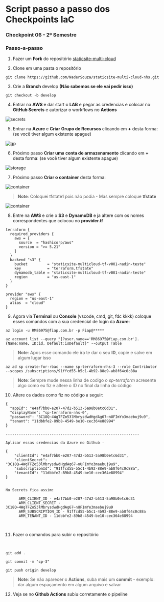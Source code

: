 # Script passo a passo dos Checkpoints IaC



### Checkpoint 06 - 2º Semestre

### Passo-a-passo

1. Fazer um **Fork** do repositório [staticsite-multi-cloud](https://github.com/kledsonhugo/staticsite-multi-cloud) 

2. Clone em uma pasta o repositório 

```
git clone https://github.com/NaderSouza/staticsite-multi-cloud-nhs.git
```

3. Crie a **Branch** develop **(Não sabemos se ele vai pedir isso)**

```
git checkout -b develop 
```

4. Entrar na **AWS** e dar start o **LAB** e pegar as credencias e colocar no **GitHub Secrets** e autorizar o workflows no **Actions**

![secrets](/images/secret.png)


5. Entrar na **Azure** e **Criar Grupo de Recursos** clicando em **+** desta forma: (se você tiver algum existente apague)


![gp](/images/gp.png)


6. Próximo passo **Criar uma conta de armazenamento** clicando em **+** desta forma: (se você tiver algum existente apague)


![storage](/images/storage.png)

7. Próximo passo **Criar o container** desta forma:



![container](/images/conta1.png)



> **Note**: Coloquei tfstate1 pois não podia - Mas sempre coloque **tfstate**

![container](/images/conta2.png)


8. Entre na **AWS** e crie o **S3** e **DynamoDB** e ja altere com os nomes correspondentes que colocou no **provider.tf**

```
terraform {
  required_providers {
    aws = {
      source  = "hashicorp/aws"
      version = ">= 5.21"
    }
  }
  backend "s3" {
    bucket         = "staticsite-multicloud-tf-v001-nadin-teste"
    key            = "terraform.tfstate"
    dynamodb_table = "staticsite-multicloud-tf-v001-nadin-teste"
    region         = "us-east-1"
  }
}

provider "aws" {
  region = "us-east-1"
  alias  = "cloud"
}
```


9. Agora via **Terminal** ou **Console** (vscode, cmd, git, fdc kkkk) coloque esses comandos com a sua credencial de login da **Azure**:

```
az login -u RM86975@fiap.com.br -p Fiap@*****
```

```
az account list --query "[?user.name=='RM86975@fiap.com.br'].{Name:name, ID:id, Default:isDefault}" --output Table

```
> **Note**: Apos esse comando ele ira te dar o seu **ID**, copie e salve em algum lugar isso 

```
az ad sp create-for-rbac --name sp-terraform-nhs-3 --role Contributor --scopes /subscriptions/91ffcd55-b5c1-4b92-88e9-ab8f64c0c88a

```
> **Note**: Sempre mude nessa linha de codigo o *sp-terraform* acresente algo como eu fiz e altere o ID no final da linha do código


10. Altere os dados como fiz no código a seguir:

```
{
  "appId": "e4af7bb0-e207-47d2-b513-5a98b0etc6d31",
  "displayName": "sp-terraform-nhs-0",
  "password": "3C18Q~4WgTFZo53lMbrysdwdHgdAg67~nUFImYo3maebuj9u9",
  "tenant": "11dbbfe2-89b8-4549-be10-cec364e88994"
}

-------------------------------------------------------------

Aplicar essas credencias da Azure no Github - 

{
    "clientId": "e4af7bb0-e207-47d2-b513-5a98b0etc6d31",
    "clientSecret": "3C18Q~4WgTFZo53lMbrysdwdHgdAg67~nUFImYo3maebuj9u9",
    "subscriptionId": "91ffcd55-b5c1-4b92-88e9-ab8f64c0c88a",
    "tenantId": "11dbbfe2-89b8-4549-be10-cec364e88994"
}


No Secrets fica assim:

      ARM_CLIENT_ID - e4af7bb0-e207-47d2-b513-5a98b0etc6d31
      ARM_CLIENT_SECRET - 3C18Q~4WgTFZo53lMbrysdwdHgdAg67~nUFImYo3maebuj9u9
      ARM_SUBSCRIPTION_ID - 91ffcd55-b5c1-4b92-88e9-ab8f64c0c88a
      ARM_TENANT_ID - 11dbbfe2-89b8-4549-be10-cec364e88994
```

<br>

11. Fazer o comandos para subir o repositório

<br>

```
git add .
```
```
git commit -m "cp-3"
```
```
git push origin develop
```
> **Note**: Se não aparecer o **Actions**, suba mais um **commit** - exemplo: dar algum espaçamento em algum arquivo e salvar 


12. Veja se no **Github Actions** subiu corretamente o pipeline 
<br>
<br>
